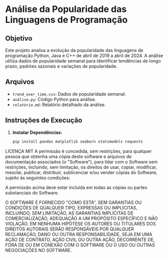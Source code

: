 # Análise da Popularidade das Linguagens de Programação

## Objetivo

Este projeto analisa a evolução da popularidade das linguagens de programação Python, Java e C++ de abril de 2019 a abril de 2024. A análise utiliza dados de popularidade semanal para identificar tendências de longo prazo, padrões sazonais e variações de popularidade.

## Arquivos

- `trend_over_time.csv`: Dados de popularidade semanal.
- `análise.py`: Código Python para análise.
- `relatório.md`: Relatório detalhado da análise.

## Instruções de Execução

1. **Instalar Dependências:**

   ```bash
   pip install pandas matplotlib seaborn statsmodels requests

LICENÇA MIT
A permissão é concedida, sem restrições, para qualquer pessoa que obtenha uma cópia deste software e arquivos de documentação associados (o "Software"), para lidar com o Software sem restrições, incluindo, sem limitação, os direitos de usar, copiar, modificar, mesclar, publicar, distribuir, sublicenciar e/ou vender cópias do Software, sujeito às seguintes condições:

A permissão acima deve estar incluída em todas as cópias ou partes substanciais do Software.

O SOFTWARE É FORNECIDO "COMO ESTÁ", SEM GARANTIAS OU CONDIÇÕES DE QUALQUER TIPO, EXPRESSAS OU IMPLÍCITAS, INCLUINDO, SEM LIMITAÇÃO, AS GARANTIAS IMPLÍCITAS DE COMERCIALIZAÇÃO, ADEQUAÇÃO A UM PROPÓSITO ESPECÍFICO E NÃO VIOLAÇÃO. EM NENHUMA HIPÓTESE OS AUTORES OU TITULARES DOS DIREITOS AUTORAIS SERÃO RESPONSÁVEIS POR QUALQUER RECLAMAÇÃO, DANO OU OUTRA RESPONSABILIDADE, SEJA EM UMA AÇÃO DE CONTRATO, AÇÃO CIVIL OU OUTRA AÇÃO, DECORRENTE DE, FORA DE OU EM CONEXÃO COM O SOFTWARE OU O USO OU OUTRAS NEGOCIAÇÕES NO SOFTWARE.
